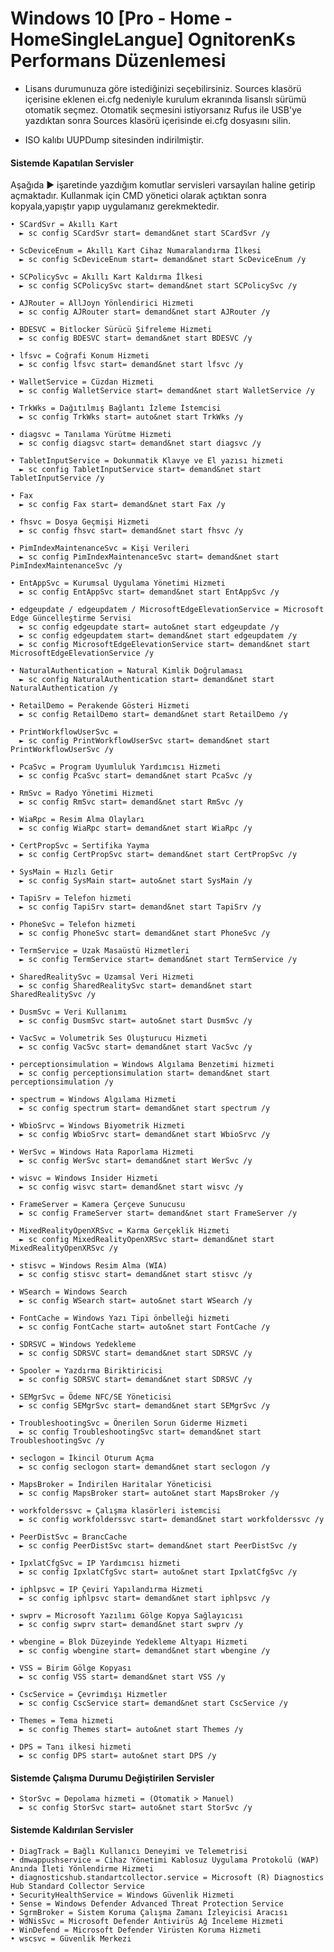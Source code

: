 # Windows 10 [Pro - Home - HomeSingleLangue] OgnitorenKs Performans Düzenlemesi
- Lisans durumunuza göre istediğinizi seçebilirsiniz. Sources klasörü içerisine eklenen ei.cfg nedeniyle kurulum ekranında lisanslı sürümü otomatik seçmez. Otomatik seçmesini istiyorsanız Rufus ile USB'ye yazdıktan sonra Sources klasörü içerisinde ei.cfg dosyasını silin.

- ISO kalıbı UUPDump sitesinden indirilmiştir.
 
#### Sistemde Kapatılan Servisler
Aşağıda ► işaretinde yazdığım komutlar servisleri varsayılan haline getirip açmaktadır. Kullanmak için CMD yönetici olarak açtıktan sonra kopyala,yapıştır yapıp uygulamanız gerekmektedir.
 
    • SCardSvr = Akıllı Kart
      ► sc config SCardSvr start= demand&net start SCardSvr /y
      
    • ScDeviceEnum = Akıllı Kart Cihaz Numaralandırma İlkesi
      ► sc config ScDeviceEnum start= demand&net start ScDeviceEnum /y
      
    • SCPolicySvc = Akıllı Kart Kaldırma İlkesi
      ► sc config SCPolicySvc start= demand&net start SCPolicySvc /y
      
    • AJRouter = AllJoyn Yönlendirici Hizmeti
      ► sc config AJRouter start= demand&net start AJRouter /y
      
    • BDESVC = Bitlocker Sürücü Şifreleme Hizmeti 
      ► sc config BDESVC start= demand&net start BDESVC /y
      
    • lfsvc = Coğrafi Konum Hizmeti 
      ► sc config lfsvc start= demand&net start lfsvc /y
      
    • WalletService = Cüzdan Hizmeti 
      ► sc config WalletService start= demand&net start WalletService /y
      
    • TrkWks = Dağıtılmış Bağlantı İzleme İstemcisi
      ► sc config TrkWks start= auto&net start TrkWks /y
      
    • diagsvc = Tanılama Yürütme Hizmeti
      ► sc config diagsvc start= demand&net start diagsvc /y
      
    • TabletInputService = Dokunmatik Klavye ve El yazısı hizmeti
      ► sc config TabletInputService start= demand&net start TabletInputService /y
    
    • Fax
      ► sc config Fax start= demand&net start Fax /y
      
    • fhsvc = Dosya Geçmişi Hizmeti
      ► sc config fhsvc start= demand&net start fhsvc /y
      
    • PimIndexMaintenanceSvc = Kişi Verileri
      ► sc config PimIndexMaintenanceSvc start= demand&net start PimIndexMaintenanceSvc /y
      
    • EntAppSvc = Kurumsal Uygulama Yönetimi Hizmeti
      ► sc config EntAppSvc start= demand&net start EntAppSvc /y
      
    • edgeupdate / edgeupdatem / MicrosoftEdgeElevationService = Microsoft Edge Güncelleştirme Servisi
      ► sc config edgeupdate start= auto&net start edgeupdate /y
      ► sc config edgeupdatem start= demand&net start edgeupdatem /y
      ► sc config MicrosoftEdgeElevationService start= demand&net start MicrosoftEdgeElevationService /y
      
    • NaturalAuthentication = Natural Kimlik Doğrulaması
      ► sc config NaturalAuthentication start= demand&net start NaturalAuthentication /y
      
    • RetailDemo = Perakende Gösteri Hizmeti
      ► sc config RetailDemo start= demand&net start RetailDemo /y
      
    • PrintWorkflowUserSvc = 
      ► sc config PrintWorkflowUserSvc start= demand&net start PrintWorkflowUserSvc /y
      
    • PcaSvc = Program Uyumluluk Yardımcısı Hizmeti
      ► sc config PcaSvc start= demand&net start PcaSvc /y
      
    • RmSvc = Radyo Yönetimi Hizmeti
      ► sc config RmSvc start= demand&net start RmSvc /y
    
    • WiaRpc = Resim Alma Olayları
      ► sc config WiaRpc start= demand&net start WiaRpc /y
      
    • CertPropSvc = Sertifika Yayma
      ► sc config CertPropSvc start= demand&net start CertPropSvc /y
    
    • SysMain = Hızlı Getir
      ► sc config SysMain start= auto&net start SysMain /y
    
    • TapiSrv = Telefon hizmeti
      ► sc config TapiSrv start= demand&net start TapiSrv /y
      
    • PhoneSvc = Telefon hizmeti
      ► sc config PhoneSvc start= demand&net start PhoneSvc /y
    
    • TermService = Uzak Masaüstü Hizmetleri
      ► sc config TermService start= demand&net start TermService /y
      
    • SharedRealitySvc = Uzamsal Veri Hizmeti
      ► sc config SharedRealitySvc start= demand&net start SharedRealitySvc /y
      
    • DusmSvc = Veri Kullanımı
      ► sc config DusmSvc start= auto&net start DusmSvc /y
      
    • VacSvc = Volumetrik Ses Oluşturucu Hizmeti
      ► sc config VacSvc start= demand&net start VacSvc /y
      
    • perceptionsimulation = Windows Algılama Benzetimi hizmeti
      ► sc config perceptionsimulation start= demand&net start perceptionsimulation /y
      
    • spectrum = Windows Algılama Hizmeti
      ► sc config spectrum start= demand&net start spectrum /y
      
    • WbioSrvc = Windows Biyometrik Hizmeti
      ► sc config WbioSrvc start= demand&net start WbioSrvc /y
    
    • WerSvc = Windows Hata Raporlama Hizmeti
      ► sc config WerSvc start= demand&net start WerSvc /y
      
    • wisvc = Windows Insider Hizmeti
      ► sc config wisvc start= demand&net start wisvc /y
      
    • FrameServer = Kamera Çerçeve Sunucusu
      ► sc config FrameServer start= demand&net start FrameServer /y
      
    • MixedRealityOpenXRSvc = Karma Gerçeklik Hizmeti
      ► sc config MixedRealityOpenXRSvc start= demand&net start MixedRealityOpenXRSvc /y
    
    • stisvc = Windows Resim Alma (WIA)
      ► sc config stisvc start= demand&net start stisvc /y
    
    • WSearch = Windows Search
      ► sc config WSearch start= auto&net start WSearch /y
      
    • FontCache = Windows Yazı Tipi önbelleği hizmeti
      ► sc config FontCache start= auto&net start FontCache /y
      
    • SDRSVC = Windows Yedekleme
      ► sc config SDRSVC start= demand&net start SDRSVC /y
      
    • Spooler = Yazdırma Biriktiricisi
      ► sc config SDRSVC start= demand&net start SDRSVC /y
      
    • SEMgrSvc = Ödeme NFC/SE Yöneticisi
      ► sc config SEMgrSvc start= demand&net start SEMgrSvc /y
      
    • TroubleshootingSvc = Önerilen Sorun Giderme Hizmeti
      ► sc config TroubleshootingSvc start= demand&net start TroubleshootingSvc /y
      
    • seclogon = İkincil Oturum Açma
      ► sc config seclogon start= demand&net start seclogon /y
      
    • MapsBroker = İndirilen Haritalar Yöneticisi
      ► sc config MapsBroker start= auto&net start MapsBroker /y
      
    • workfolderssvc = Çalışma klasörleri istemcisi
      ► sc config workfolderssvc start= demand&net start workfolderssvc /y
      
    • PeerDistSvc = BrancCache
      ► sc config PeerDistSvc start= demand&net start PeerDistSvc /y
      
    • IpxlatCfgSvc = IP Yardımcısı hizmeti
      ► sc config IpxlatCfgSvc start= auto&net start IpxlatCfgSvc /y
      
    • iphlpsvc = IP Çeviri Yapılandırma Hizmeti
      ► sc config iphlpsvc start= demand&net start iphlpsvc /y
      
    • swprv = Microsoft Yazılımı Gölge Kopya Sağlayıcısı
      ► sc config swprv start= demand&net start swprv /y
      
    • wbengine = Blok Düzeyinde Yedekleme Altyapı Hizmeti
      ► sc config wbengine start= demand&net start wbengine /y
      
    • VSS = Birim Gölge Kopyası
      ► sc config VSS start= demand&net start VSS /y
      
    • CscService = Çevrimdışı Hizmetler
      ► sc config CscService start= demand&net start CscService /y
      
    • Themes = Tema hizmeti
      ► sc config Themes start= auto&net start Themes /y
      
    • DPS = Tanı ilkesi hizmeti
      ► sc config DPS start= auto&net start DPS /y
      
#### Sistemde Çalışma Durumu Değiştirilen Servisler
    • StorSvc = Depolama hizmeti = (Otomatik > Manuel)
      ► sc config StorSvc start= auto&net start StorSvc /y

#### Sistemde Kaldırılan Servisler
    • DiagTrack = Bağlı Kullanıcı Deneyimi ve Telemetrisi
    • dmwappushservice = Cihaz Yönetimi Kablosuz Uygulama Protokolü (WAP) Anında İleti Yönlendirme Hizmeti
    • diagnosticshub.standartcollector.service = Microsoft (R) Diagnostics Hub Standard Collector Service
    • SecurityHealthService = Windows Güvenlik Hizmeti
    • Sense = Windows Defender Advanced Threat Protection Service 
    • SgrmBroker = Sistem Koruma Çalışma Zamanı İzleyicisi Aracısı
    • WdNisSvc = Microsoft Defender Antivirüs Ağ İnceleme Hizmeti
    • WinDefend = Microsoft Defender Virüsten Koruma Hizmeti
    • wscsvc = Güvenlik Merkezi
    
